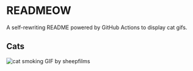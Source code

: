 # READMEOW

A self-rewriting README powered by GitHub Actions to display cat gifs.

## Cats

![cat smoking GIF by sheepfilms](https://media2.giphy.com/media/v1.Y2lkPTlhY2QwMmRhaTNsdGlxejlqMXhxNnpla3pnY2t2bzhoajNtNXlxNW5iMnJnZGpudCZlcD12MV9naWZzX3NlYXJjaCZjdD1n/l0ExdMHUDKteztyfe/200.gif)
